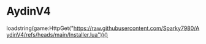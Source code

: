 # AydinV4

loadstring(game:HttpGet("https://raw.githubusercontent.com/Sparky7980/AydinV4/refs/heads/main/Installer.lua"))()
